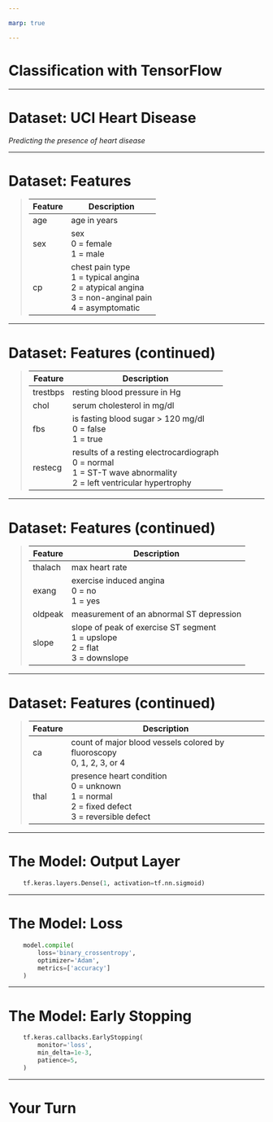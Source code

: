 ```yaml
---

marp: true

---
```


# Classification with TensorFlow

<!--
We have performed binary and multiclass classification with scikit-learn. We'll now use the TensorFlow toolkit to create a deep neural network that can perform classification.
-->

---

# Dataset: UCI Heart Disease

*Predicting the presence of heart disease*

<!--
The dataset that we'll use is the UCI Heart Disease dataset. The dataset contains health information about patients, as well as a "presence of heart disease" indicator. This indicator is a 1 for "has heart disease" and 0 for "does not have heart disease."

As you can probably guess, the model that we will build will be a binary classification model.
-->

---

# Dataset: Features

> Feature | Description
> --------|--------------
> age     | age in years
> sex     | sex<br>0 = female<br>1 = male
> cp      | chest pain type<br>1 = typical angina<br>2 = atypical angina<br>3 = non-anginal pain<br>4 = asymptomatic

<!--
The dataset contains 13 features.

'age' is an integer value representing the patient's age in years.

'sex' is a categorical column with zero representing female and one representing male.

'cp' stands for chest pain. It is a categorical column with the four values shown.
-->

---

# Dataset: Features (continued)

> Feature   | Description
> --------  |--------------
> trestbps  | resting blood pressure in Hg
> chol      | serum cholesterol in mg/dl
> fbs       | is fasting blood sugar > 120 mg/dl<br>0 = false<br>1 = true
> restecg   | results of a resting electrocardiograph<br>0 = normal<br>1 = ST-T wave abnormality<br>2 = left ventricular hypertrophy


<!--
'trestbps' is the resting blood pressure of the patient upon admission to the hospital.

'chol' is a variable representing cholesterol.

'fbs' is a measure of fasting blood sugar, but it is represented as a categorical column that measures if blood sugar is over a threshold.

'restecg' is a categorical column with the three values shown.
-->

---

# Dataset: Features (continued)

> Feature   | Description
> --------  |--------------
> thalach   | max heart rate
> exang     | exercise induced angina<br>0 = no<br>1 = yes
> oldpeak   | measurement of an abnormal ST depression
> slope     | slope of peak of exercise ST segment<br>1 = upslope<br>2 = flat<br>3 = downslope

<!--
The next two columns have to do with an exercise stress test the patients completed. 

'thalach' is the maximum heart rate the patient achieved during the exercise session. 

'exang' is a categorical variable that lets us know if the exercise caused angina.

'oldpeak' is a variable that measures ST depression. ST depression is a curve on an electrocardiogram graph where the ST segment line is very low when compared to a baseline.

'slope' is a strange one. Intuitively you'd expect it to be the slope of a line, but instead it is a categorical variable that lets you know which direction the line was going at the peak exercise ST segment.
-->

---

# Dataset: Features (continued)

> Feature   | Description
> --------  |--------------
> ca        | count of major blood vessels colored by fluoroscopy<br>0, 1, 2, 3, or 4
> thal      | presence heart condition<br>0 = unknown<br>1 = normal<br>2 = fixed defect<br>3 = reversible defect

<!--
'ca' is a count of major blood vessels colored by fluoroscopy. The values are 0, 1, 2, or 3 and are limited by biology. 

'thal' relates to a heart defect. The column answers the following two questions. Does it exist? Is it repairable?

You might notice the values on the slides for some of these columns differ from the documentation. For instance, the documentation for 'ca' states that the values range from 0-3, but there are 4s in the data. And the documentation for 'thal' says that the values are 3, 6, and 7, but the actual values in the data are 0, 1, 2, and 3.

The takeaway from this is that you should always read the documentation, but you should also always look at the data and verify that the documentation is accurate. When there are questions, you should do research. If you are in contact with the source of the data, ask for clarification. Though documentation is great and can really help in data science, the dataset itself is the actual ground truth.
-->

---

# The Model: Output Layer

```python
    tf.keras.layers.Dense(1, activation=tf.nn.sigmoid)
```

<!--
The model in this lab won't look too different from the TensorFlow Keras models we built for regression analysis. The primary difference is the final layer in the model.

We want to create a binary prediction that will let us know if a patient has heart disease or not. If we stick with the relu activation function for the output, then there is no bound for the maximum output value, so it would be impossible to understand what the prediction confidence is.

Instead, we'll use an activation function that limits the output value. In this particular lab, we use a sigmoid function, so the output is limited to the range of 0.0 to 1.0. The output is then a measure of confidence that a patient has heart disease (since has heart disease is the 1.0 value). We can then decide how much confidence it takes to classify the patient as having heart disease. The choice of threshold is very important for model performance, and remember that we can measure performance at different thresholds with an RoC curve. 

-->

---
# The Model: Loss

```python
    model.compile(
        loss='binary_crossentropy',
        optimizer='Adam',
        metrics=['accuracy']
    )
```

<!--
How we measure loss is also very important. For binary classification problems, we need to use binary cross-entropy.

Although we've talked a lot about using gradient descent for optimization, there are other methods as well. Adam is one of these methods. Adam uses an adaptive learning rate. That is, it uses a different learning rate for each of the different parameters in the model. This differs from stochastic gradient descent which uses a single learning rate for all parameters. A lot of research is being done to understand the conditions under which different optimizers perform better. 

-->

---

# The Model: Early Stopping

```python
    tf.keras.callbacks.EarlyStopping(
        monitor='loss',
        min_delta=1e-3,
        patience=5,
    )
```

<!--
We'll also visit early stopping in this lab. Early stopping is a model-fitting strategy where you monitor some metric -- say, loss -- and stop training when that metric doesn't change enough across a number of epochs.

In this example we monitor loss and stop early if the loss hasn't changed at least 0.001 during any of the last five epochs.
-->

---

# Your Turn

<!--
And with that, it is your turn to perform binary classification using TensorFlow Keras and deep neural networks.
-->
